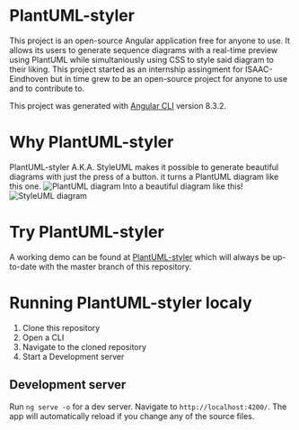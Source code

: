 # PlantUML-styler
This project is an open-source Angular application free for anyone to use. It allows its users to generate sequence diagrams with a real-time preview using PlantUML while simultaniously using CSS to style said diagram to their liking. This project started as an internship assingment for ISAAC-Eindhoven but in time grew to be an open-source project for anyone to use and to contribute to.

This project was generated with [Angular CLI](https://github.com/angular/angular-cli) version 8.3.2.

# Why PlantUML-styler
PlantUML-styler A.K.A. StyleUML makes it possible to generate beautiful diagrams with just the press of a button.
it turns a PlantUML diagram like this one.
![PlantUML diagram](https://github.com/isaaceindhoven/plantuml-styler/blob/master/src/assets/plantuml.png)
Into a beautiful diagram like this! 
![StyleUML diagram](https://github.com/isaaceindhoven/plantuml-styler/blob/master/src/assets/styleuml.png)

# Try PlantUML-styler
A working demo can be found at [PlantUML-styler](https://plantumlstyler.netlify.com/) which will always be up-to-date with the master branch of this repository.

# Running PlantUML-styler localy
1. Clone this repository
2. Open a CLI
3. Navigate to the cloned repository
4. Start a Development server
## Development server
Run `ng serve -o` for a dev server. Navigate to `http://localhost:4200/`. The app will automatically reload if you change any of the source files.
